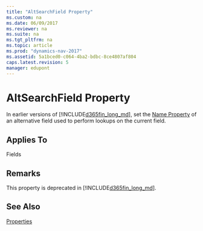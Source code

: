 ```yaml
---
title: "AltSearchField Property"
ms.custom: na
ms.date: 06/09/2017
ms.reviewer: na
ms.suite: na
ms.tgt_pltfrm: na
ms.topic: article
ms.prod: "dynamics-nav-2017"
ms.assetid: 5a1bced0-c064-4ba2-bdbc-8ce4807af804
caps.latest.revision: 5
manager: edupont
---
```

# AltSearchField Property
In earlier versions of [!INCLUDE[d365fin_long_md](../includes/d365fin_long_md.md)], set the [Name Property](devenv-name-property.md) of an alternative field used to perform lookups on the current field.  

## Applies To  
 Fields  

## Remarks  
 This property is deprecated in [!INCLUDE[d365fin_long_md](includes/d365fin_long_md.md)].  

## See Also  
 [Properties](devenv-properties.md)
